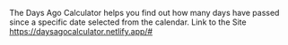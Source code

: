The Days Ago Calculator helps you find out how many days have passed since a specific date selected from the calendar.
Link to the Site https://daysagocalculator.netlify.app/#
